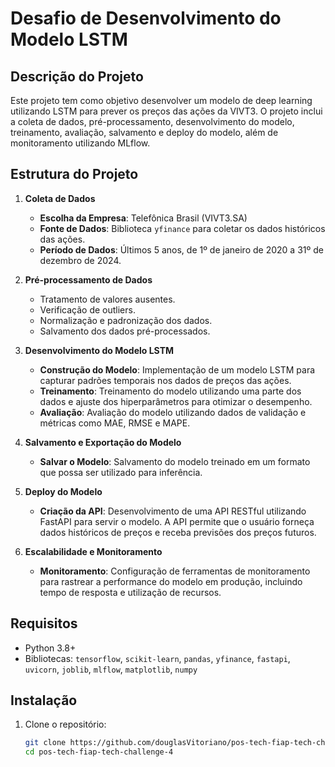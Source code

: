 # Desafio de Desenvolvimento do Modelo LSTM

## Descrição do Projeto

Este projeto tem como objetivo desenvolver um modelo de deep learning utilizando LSTM para prever os preços das ações da VIVT3. O projeto inclui a coleta de dados, pré-processamento, desenvolvimento do modelo, treinamento, avaliação, salvamento e deploy do modelo, além de monitoramento utilizando MLflow.

## Estrutura do Projeto

1. **Coleta de Dados**
   - **Escolha da Empresa**: Telefônica Brasil (VIVT3.SA)
   - **Fonte de Dados**: Biblioteca `yfinance` para coletar os dados históricos das ações.
   - **Período de Dados**: Últimos 5 anos, de 1º de janeiro de 2020 a 31º de dezembro de 2024.

2. **Pré-processamento de Dados**
   - Tratamento de valores ausentes.
   - Verificação de outliers.
   - Normalização e padronização dos dados.
   - Salvamento dos dados pré-processados.

3. **Desenvolvimento do Modelo LSTM**
   - **Construção do Modelo**: Implementação de um modelo LSTM para capturar padrões temporais nos dados de preços das ações.
   - **Treinamento**: Treinamento do modelo utilizando uma parte dos dados e ajuste dos hiperparâmetros para otimizar o desempenho.
   - **Avaliação**: Avaliação do modelo utilizando dados de validação e métricas como MAE, RMSE e MAPE.

4. **Salvamento e Exportação do Modelo**
   - **Salvar o Modelo**: Salvamento do modelo treinado em um formato que possa ser utilizado para inferência.

5. **Deploy do Modelo**
   - **Criação da API**: Desenvolvimento de uma API RESTful utilizando FastAPI para servir o modelo. A API permite que o usuário forneça dados históricos de preços e receba previsões dos preços futuros.

6. **Escalabilidade e Monitoramento**
   - **Monitoramento**: Configuração de ferramentas de monitoramento para rastrear a performance do modelo em produção, incluindo tempo de resposta e utilização de recursos.

## Requisitos

- Python 3.8+
- Bibliotecas: `tensorflow`, `scikit-learn`, `pandas`, `yfinance`, `fastapi`, `uvicorn`, `joblib`, `mlflow`, `matplotlib`, `numpy`

## Instalação

1. Clone o repositório:
   ```sh
   git clone https://github.com/douglasVitoriano/pos-tech-fiap-tech-challenge-4
   cd pos-tech-fiap-tech-challenge-4
